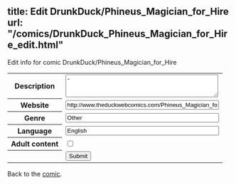 title: Edit DrunkDuck/Phineus_Magician_for_Hire
url: "/comics/DrunkDuck_Phineus_Magician_for_Hire_edit.html"
---
Edit info for comic DrunkDuck/Phineus_Magician_for_Hire

<form name="comic" action="http://gaepostmail.appspot.com/comic/" method="post">
<table class="comicinfo">
<tr>
<th>Description</th><td><textarea name="description" cols="40" rows="3">-</textarea></td>
</tr>
<tr>
<th>Website</th><td><input type="text" name="url" value="http://www.theduckwebcomics.com/Phineus_Magician_for_Hire/" size="40"/></td>
</tr>
<tr>
<th>Genre</th><td><input type="text" name="genre" value="Other" size="40"/></td>
</tr>
<tr>
<th>Language</th><td><input type="text" name="language" value="English" size="40"/></td>
</tr>
<tr>
<th>Adult content</th><td><input type="checkbox" name="adult" value="adult" /></td>
</tr>
<tr>
<th></th><td>
<input type="hidden" name="comic" value="DrunkDuck_Phineus_Magician_for_Hire" />
<input type="submit" name="submit" value="Submit" />
</td>
</tr>
</table>
</form>

Back to the [comic](DrunkDuck_Phineus_Magician_for_Hire.html).
